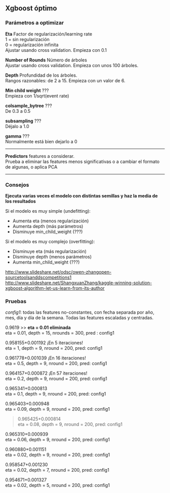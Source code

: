 ## Xgboost óptimo

### Parámetros a optimizar

**Eta** Factor de regularización/learning rate  
1 = sin regularización   
0 = regularización infinita  
Ajustar usando cross validation. Empieza con 0.1

**Number of Rounds** Número de árboles  
Ajustar usando cross validation. Empieza con unos 100 árboles.  

**Depth** Profundidad de los árboles.  
Rangos razonables: de 2 a 15. Empieza con un valor de 6.  

**Min child weight** ???  
Empieza con 1/sqrt(event rate)  

**colsample_bytree** ???  
De 0.3 a 0.5  

**subsampling** ???  
Déjalo a 1.0  

**gamma** ???  
Normalmente está bien dejarlo a 0  

---

**Predictors** features a considerar.  
Prueba a eliminar las features menos significativas o a cambiar el formato de algunas, o aplica PCA  

---

### Consejos

**Ejecuta varias veces el modelo con distintas semillas y haz la media de los resultados**

Si el modelo es muy simple (undefitting):
- Aumenta eta (menos regularización)
- Aumenta depth (más parámetros)
- Disminuye min_child_weight (???)

Si el modelo es muy complejo (overfitting):
- Disminuye eta (más regularización)
- Disminuye depth (menos parámetros)
- Aumenta min_child_weight (???)

http://www.slideshare.net/odsc/owen-zhangopen-sourcetoolsanddscompetitions1
http://www.slideshare.net/ShangxuanZhang/kaggle-winning-solution-xgboost-algorithm-let-us-learn-from-its-author


### Pruebas

*config1*: todas las features no-constantes, con fecha separada por año, mes, día y día de la semana. Todas las features escaladas y centradas.
 
0.9619 >> **eta = 0.01 eliminada**   
eta = 0.01, depth = 15, nrounds = 300, pred : config1  

0.958155+0.001192  ¡En 5 iteraciones!  
eta = 1, depth = 9, nround = 200, pred: config1  

0.961778+0.001039  ¡En 16 iteraciones!  
eta = 0.5, depth = 9, nround = 200, pred: config1  

0.964157+0.000872  ¡En 57 iteraciones!  
eta = 0.2, depth = 9, nround = 200, pred: config1  

0.965341+0.000813  
eta = 0.1, depth = 9, nround = 200, pred: config1  

0.965403+0.000948  
eta = 0.09, depth = 9, nround = 200, pred: config1  

> 0.965425+0.000814  
> eta = 0.08, depth = 9, nround = 200, pred: config1  

0.965310+0.000939  
eta = 0.06, depth = 9, nround = 200, pred: config1  

0.960880+0.001151  
eta = 0.02, depth = 9, nround = 200, pred: config1  

0.958547+0.001230  
eta = 0.02, depth = 7, nround = 200, pred: config1  

0.954671+0.001327  
eta = 0.02, depth = 5, nround = 200, pred: config1  

